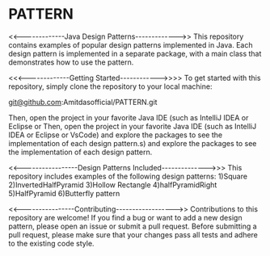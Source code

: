 # PATTERN
<<-------------Java Design Patterns------------->>
This repository contains examples of popular design patterns implemented in Java. Each design pattern is implemented in
a separate package, with a main class that demonstrates how to use the pattern.



<<<-------------Getting Started------------>>>>
To get started with this repository, simply clone the repository to your local machine:

git@github.com:Amitdasofficial/PATTERN.git



Then, open the project in your favorite Java IDE (such as IntelliJ IDEA or Eclipse or Then,
open the project in your favorite Java IDE (such as IntelliJ IDEA or Eclipse or VsCode) and 
explore the packages to see the implementation of each design pattern.s) and explore the packages
to see the implementation of each design pattern.



<<-----------------Design Patterns Included-------------->>>
This repository includes examples of the following design patterns:
1)Square
2)InvertedHalfPyramid
3)Hollow Rectangle
4)halfPyramidRight
5)HalfPyramid
6)Butterfly pattern







<<----------------Contributing------------------>>
Contributions to this repository are welcome! If you find a bug or want to add a new design pattern,
please open an issue or submit a pull request. Before submitting a pull request, please make sure that 
your changes pass all tests and adhere to the existing code style.
